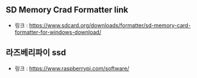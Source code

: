 ## SD Memory Crad Formatter link
- 링크 : https://www.sdcard.org/downloads/formatter/sd-memory-card-formatter-for-windows-download/

## 라즈베리파이 ssd
- 링크 : https://www.raspberrypi.com/software/
